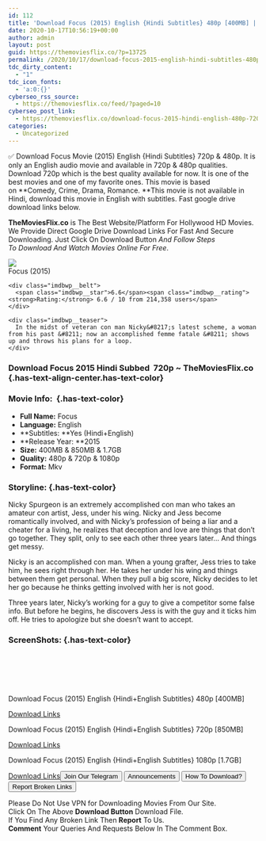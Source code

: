 ```yaml
---
id: 112
title: 'Download Focus (2015) English {Hindi Subtitles} 480p [400MB] || 720p [850MB] || 1080p [1.7GB]'
date: 2020-10-17T10:56:19+00:00
author: admin
layout: post
guid: https://themoviesflix.co/?p=13725
permalink: /2020/10/17/download-focus-2015-english-hindi-subtitles-480p-400mb-720p-850mb-1080p-1-7gb/
tdc_dirty_content:
  - "1"
tdc_icon_fonts:
  - 'a:0:{}'
cyberseo_rss_source:
  - https://themoviesflix.co/feed/?paged=10
cyberseo_post_link:
  - https://themoviesflix.co/download-focus-2015-hindi-english-480p-720p-1080p/
categories:
  - Uncategorized
---
```

✅&nbsp;Download&nbsp;Focus&nbsp;Movie&nbsp;(2015) English {Hindi Subtitles}&nbsp;720p&nbsp;&&nbsp;480p. It is only an English audio movie and available in&nbsp;720p&nbsp;&&nbsp;480p&nbsp;qualities. Download 720p which is the best quality available for now. It is one of the best movies and one of my favorite ones. This movie is based on&nbsp;**Comedy, Crime, Drama, Romance.&nbsp;**This movie is not available in Hindi, download this movie in English with subtitles. Fast google drive download links below.

**TheMoviesFlix.co**&nbsp;is The Best Website/Platform For Hollywood HD Movies. We Provide Direct Google Drive Download Links For Fast And Secure Downloading. Just Click On Download Button&nbsp;_And Follow Steps To&nbsp;Download And Watch Movies Online For Free_.

<div class="imdbwp imdbwp--movie dark">
  <div class="imdbwp__thumb">
    <a class="imdbwp__link" target="_blank" title="Focus" href="https://www.imdb.com/title/tt2381941/" rel="nofollow noopener noreferrer"><img class="imdbwp__img" src="https://m.media-amazon.com/images/M/MV5BMTUwODg2OTA4OF5BMl5BanBnXkFtZTgwOTE5MTE4MzE@._V1_SX300.jpg" /></a>
  </div>
  
  <div class="imdbwp__content">
    <div class="imdbwp__header">
      <span class="imdbwp__title">Focus</span> (2015)
    </div>
    
    <div class="imdbwp__belt">
      <span class="imdbwp__star">6.6</span><span class="imdbwp__rating"><strong>Rating:</strong> 6.6 / 10 from 214,358 users</span>
    </div>
    
    <div class="imdbwp__teaser">
      In the midst of veteran con man Nicky&#8217;s latest scheme, a woman from his past &#8211; now an accomplished femme fatale &#8211; shows up and throws his plans for a loop.
    </div>
  </div>
</div>

### Download Focus 2015 Hindi Subbed&nbsp; 720p ~ TheMoviesFlix.co {.has-text-align-center.has-text-color}

### Movie Info:&nbsp; {.has-text-color}

  * **Full Name:**&nbsp;Focus
  * **Language:**&nbsp;English
  * **Subtitles:&nbsp;**Yes (Hindi+English)
  * **Release Year:&nbsp;**2015
  * **Size:**&nbsp;400MB & 850MB & 1.7GB
  * **Quality:**&nbsp;480p & 720p & 1080p
  * **Format:**&nbsp;Mkv

### Storyline: {.has-text-color}

Nicky Spurgeon is an extremely accomplished con man who takes an amateur con artist, Jess, under his wing. Nicky and Jess become romantically involved, and with Nicky’s profession of being a liar and a cheater for a living, he realizes that deception and love are things that don’t go together. They split, only to see each other three years later… And things get messy.

Nicky is an accomplished con man. When a young grafter, Jess tries to take him, he sees right through her. He takes her under his wing and things between them get personal. When they pull a big score, Nicky decides to let her go because he thinks getting involved with her is not good.

Three years later, Nicky’s working for a guy to give a competitor some false info. But before he begins, he discovers Jess is with the guy and it ticks him off. He tries to apologize but she doesn’t want to accept.

### ScreenShots: {.has-text-color}

<div class="wp-block-image">
  <figure class="aligncenter"><img src="https://i.imgur.com/LBIHoVA.jpg" alt /></figure>
</div>

<div class="wp-block-image">
  <figure class="aligncenter"><img src="https://i.imgur.com/QtzwAOq.jpg" alt /></figure>
</div>

<div class="wp-block-image">
  <figure class="aligncenter"><img src="https://i.imgur.com/8jSMdr5.jpg" alt /></figure>
</div>

<div class="wp-block-image">
  <figure class="aligncenter"><img src="https://i.imgur.com/UcBFjVW.jpg" alt /></figure>
</div>

<div class="wp-block-image">
  <figure class="aligncenter"><img src="https://i.imgur.com/oWreoiQ.png" alt /></figure>
</div>

<div class="wp-block-image">
  <figure class="aligncenter"><img src="https://i.imgur.com/13As471.jpg" alt /></figure>
</div>

<p class="has-text-align-center has-text-color has-medium-font-size">
  Download Focus (2015) English {Hindi+English Subtitles} 480p [400MB]
</p>

<span class="mb-center maxbutton-3-center"><span class="maxbutton-3-container mb-container"><a class="maxbutton-3 maxbutton maxbutton-post-button" target="_blank" rel="nofollow noopener noreferrer" href="https://coinquint.com/a13708/"><span class="mb-text">Download Links</span></a></span></span>

<p class="has-text-align-center has-text-color has-medium-font-size">
  Download Focus (2015) English {Hindi+English Subtitles} 720p [850MB]
</p>

<span class="mb-center maxbutton-3-center"><span class="maxbutton-3-container mb-container"><a class="maxbutton-3 maxbutton maxbutton-post-button" target="_blank" rel="nofollow noopener noreferrer" href="https://coinquint.com/a13710/"><span class="mb-text">Download Links</span></a></span></span>

<p class="has-text-align-center has-text-color has-medium-font-size">
  Download Focus (2015) English {Hindi+English Subtitles} 1080p [1.7GB]
</p>

<span class="mb-center maxbutton-3-center"><span class="maxbutton-3-container mb-container"><a class="maxbutton-3 maxbutton maxbutton-post-button" target="_blank" rel="nofollow noopener noreferrer" href="https://coinquint.com/a13712/"><span class="mb-text">Download Links</span></a></span></span><a href="https://t.me/themoviesflixcom" target="_blank" data-wpel-link="external" rel="nofollow external noopener noreferrer"><button class="button button5">Join Our Telegram</button></a> <a href="https://themoviesflix.co/download-focus-2015-hindi-english-480p-720p-1080p/#" target="_blank" data-wpel-link="external" rel="nofollow external noopener noreferrer"><button class="button button5">Announcements</button></a> <a href="https://themoviesflix.com/how-to-download/" target="_blank" data-wpel-link="external" rel="nofollow external noopener noreferrer"><button class="button button5">How To Download?</button></a> <a href="https://themoviesflix.co/download-focus-2015-hindi-english-480p-720p-1080p/#" target="_blank" data-wpel-link="external" rel="nofollow external noopener noreferrer"><button class="button button5">Report Broken Links</button></a> 

<div class="alert alert-danger">
  Please Do Not Use VPN for Downloading Movies From Our Site.
</div>

<div class="alert alert-success">
  Click On The Above <strong>Download Button</strong> Download File.
</div>

<div class="alert alert-warning">
  If You Find Any Broken Link Then <strong>Report</strong> To Us.
</div>

<div class="alert alert-info">
  <strong>Comment</strong> Your Queries And Requests Below In The Comment Box.
</div>
